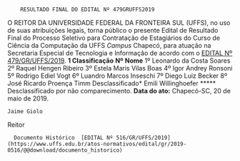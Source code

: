         RESULTADO FINAL DO EDITAL Nº 479GRUFFS2019  

 O REITOR DA UNIVERSIDADE FEDERAL DA FRONTEIRA SUL (UFFS), no uso de suas atribuições legais, torna público o presente Edital de Resultado Final do Processo Seletivo para Contratação de Estagiários do Curso de Ciência da Computação da UFFS *Campus*  Chapecó, para atuação na Secretaria Especial de Tecnologia e Informação de acordo com o [EDITAL Nº 479/GR/UFFS/2019](https://www.uffs.edu.br/atos-normativos/edital/gr/2019-0479).  **1 Classificação**     **Nº**    **Nome**     1º   Leonardo da Costa Soares     2º   Raquel Hengen Ribeiro     3º   Estela Maris Vilas Boas     4º   Igor Andrey Ronsoni     5º   Rodrigo Ediel Vogt     6º   Luandro Marcos Inseschi     7º   Diego Luiz Becker     8º   José Ricardo Proença Timm     Desclassificado*   Emili Willinghoefer     *****  Desclassificado por não comparecimento.        **Data do ato:** Chapecó-SC, 20 de maio de 2019.   
 

    Jaime Giolo   
 Reitor 

      Documento Histórico  [EDITAL Nº 516/GR/UFFS/2019](https://www.uffs.edu.br/atos-normativos/edital/gr/2019-0516/@@download/documento_historico)     
      